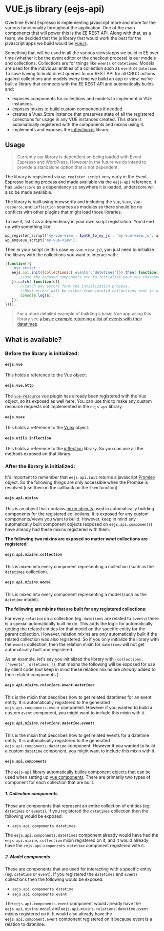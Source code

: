 # VUE.js library (eejs-api)

Overtime Event Espresso is implementing javascript more and more for the various functionality throughout the application.  One of the main components that will power this is the EE REST API.  Along with that, as a team, we decided that the js library that would work the best for the javascript apps we build would be [vue.js](https://vuejs.org/v2).

Something that will be used in all the various views/apps we build in EE over time (whether it be the event editor or the checkout process) is our models and collections.  Collections are for things like `events` or `datetimes`.  Models are used for the individual entities of a collection such as `event` or `datetime`. To save having to build direct queries to our REST API for all CRUD actions against collections and models every time we build an app or view, we've built a library that connects with the EE REST API and automatically builds and:
  
  - exposes components for collections and models to implement in VUE instances.
  - exposes mixins to build custom components if needed.
  - creates a Vuex.Store instance that preserves state of all the registered collections for usage in any VUE instances created.  This store is automatically registered with the components and mixins using it.
  - implements and exposes the [inflection.js](https://github.com/dreamerslab/node.inflection) library.
  
## Usage

> Currently our library is dependent on being loaded with Event Espresso and WordPress.  However in the future we do intend to provide a standalone option that is not dependent.

The library is registered via `wp_register_script` very early in the Event Espresso loading process and made available via the `eejs-api` reference.  It has `underscore` as a dependency so anywhere it is loaded, underscore will also be made available.

The library is built using browserify and including the `Vue`, `Vuex`, `Vue-resource`, and `inflection` sources as modules so there should be no conflicts with other plugins that might load those libraries. 

To use it, list it as a dependency in your own script registration.  You'd end up with something like:

```php
wp_register_script('my-vue-view', $path_to_my_js . 'my-vue-view.js', array('eejs-api'), $my_script_version, true);
wp_enqueue_script('my-vue-view');
```

Then in your script (in this case `my-vue-view.js`), you just need to initialize the library with the collections you want to interact with:

```js
(function(){
   'use strict';
   eejs.api.init({collections:['events','datetimes']}).then( function(){
       //use the exposed components etc to initialize your vue instance(s).
   }).catch( function(e){
       //catch any errors form the intialization process.
       //Most errors will be either from invalid collections sent in with the options object or if there are connection problems with the REST API.
       console.log(e);
   });
})();
```

> For a more detailed example of building a basic Vue app using this library see [a basic example returning a list of events with their datetimes](rest-api-vue-library-basic-implementation-example.md).

## What is available?

### Before the library is initialized:

#### `eejs.vue`

This holds a reference to the Vue object.

#### `eejs.vue.http`

The [`vue-resource`](https://github.com/pagekit/vue-resource) vue plugin has already been registered with the Vue object, so its exposed as well here.  You can use this to make any custom resource requests not implemented in the `eejs-api` library.

#### `eejs.vuex`

This holds a reference to the [Vuex](https://vuex.vuejs.org/en/) object.

#### `eejs.utils.inflection`

This holds a reference to the [inflection](https://github.com/dreamerslab/node.inflection) library.  So you can use all the methods exposed on that library.

### After the library is initialized:

It's important to remember that `eejs.api.init` returns a javascript [Promise](https://developer.mozilla.org/en/docs/Web/JavaScript/Reference/Global_Objects/Promise) object.  So the following things are only accessible when the Promise is resolved (use them in the callback on the `then` function).

#### `eejs.api.mixins`

This is an object that contains [mixin objects](https://vuejs.org/v2/guide/mixins.html) used in automatically building components for the registered collections.  It is exposed for any custom components/views you want to build.  However, keep in mind any automatically built component objects (exposed on `eejs.api.components`) have already had these mixins registered with them.

**The following two mixins are exposed no matter *what* collections are registered**:

##### `eejs.api.mixins.collection`

This is mixed into every component representing a collection (such as the `datetimes` collection).

##### `eejs.api.mixins.model`

This is mixed into every component representing a model (such as the `datetime` model).

**The following are mixins that are built for any registered collections**:

For every `relation` on a collection (eg. `datetimes` are related to `events`) there is a special automatically built mixin.  This adds the logic for automatically getting the related entities for that model on the specific entity for the parent collection.  However, relation mixins are _only_ automatically built if the related collection was also registered. So if you only initialize the library with the `events` collection, then the relation mixin for `datetimes` will not get automatically built and registered.  

As an example, let's say you initialized the library with `{collections:['events','datetimes']}`, that means the following will be exposed for use by client code (but keep in mind these relation mixins are _already_ added to their related components.): 

##### `eejs.api.mixins.relations.event.datetimes`

This is the mixin that describes how to get related datetimes for an event entity.  It is automatically registered to the generated `eejs.api.components.event` component.  However if you wanted to build a custom `event` component, you might want to include this mixin with it.

##### `eejs.api.mixins.relations.datetime.events`

This is the mixin that describes how to get related events for a datetime entity.  It is automatically registered to the generated `eejs.api.components.datetime` component.  However if you wanted to build a custom `datetime` component, you might want to include this mixin with it.

#### `eejs.api.components`

The `eejs-api` library automatically builds component objects that can be used when setting up [vue components](https://vuejs.org/v2/guide/components.html).  There are primarily two types of component for each collection that are built.

##### 1. *Collection* components

These are components that represent an entire collection of entities (eg. `datetimes` or `events`). If you registered the `datetimes` collection then the following would be exposed:

- `eejs.api.components.datetimes`

The `eejs.api.components.datetimes` component already would have had the `eejs.api.mixins.collection` mixin registered on it, and it would already have the `eejs.api.components.datetime` component registered with it.


##### 2. *Model* components

These are components that are used for interacting with a specific entity (eg. `datetime` or `event`). If you registered the `datetimes` and `events` collections then the following would be exposed:

- `eejs.api.components.datetime`
- `eejs.api.components.event`

The `eejs.api.components.event` component would already have the `eejs.api.mixins.model` and `eejs.api.mixins.relations.datetime.event` mixins registered on it.  It would also already have the `eejs.api.component.event` component registered on it because event is a relation to datetime.